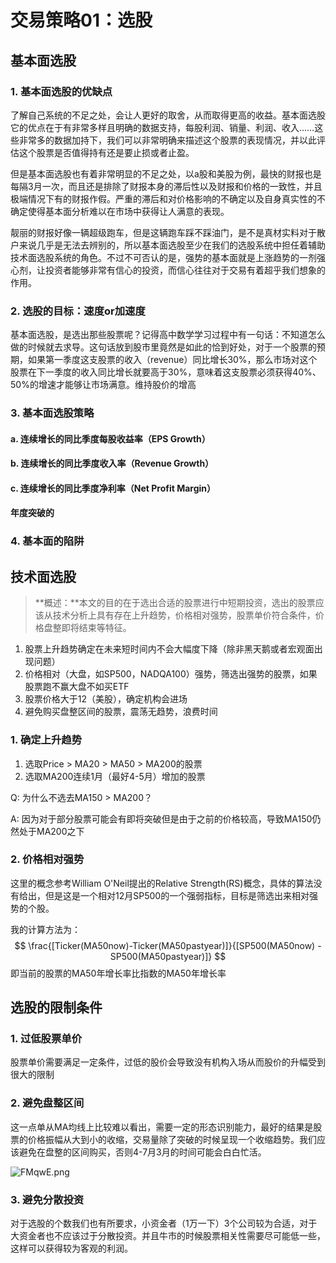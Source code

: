 # 交易策略01：选股

## 基本面选股

### 1. 基本面选股的优缺点

了解自己系统的不足之处，会让人更好的取舍，从而取得更高的收益。基本面选股它的优点在于有非常多样且明确的数据支持，每股利润、销量、利润、收入……这些非常多的数据加持下，我们可以非常明确来描述这个股票的表现情况，并以此评估这个股票是否值得持有还是要止损或者止盈。

但是基本面选股也有着非常明显的不足之处，以a股和美股为例，最快的财报也是每隔3月一次，而且还是排除了财报本身的滞后性以及财报和价格的一致性，并且极端情况下有的财报作假。严重的滞后和对价格影响的不确定以及自身真实性的不确定使得基本面分析难以在市场中获得让人满意的表现。

靓丽的财报好像一辆超级跑车，但是这辆跑车踩不踩油门，是不是真材实料对于散户来说几乎是无法去辨别的，所以基本面选股至少在我们的选股系统中担任着辅助技术面选股系统的角色。不过不可否认的是，强势的基本面就是上涨趋势的一剂强心剂，让投资者能够非常有信心的投资，而信心往往对于交易有着超乎我们想象的作用。

### 2. 选股的目标：速度or加速度

基本面选股，是选出那些股票呢？记得高中数学学习过程中有一句话：不知道怎么做的时候就去求导。这句话放到股市里竟然是如此的恰到好处，对于一个股票的预期，如果第一季度这支股票的收入（revenue）同比增长30%，那么市场对这个股票在下一季度的收入同比增长就要高于30%，意味着这支股票必须获得40%、50%的增速才能够让市场满意。维持股价的增高

### 3. 基本面选股策略

#### a. 连续增长的同比季度每股收益率（EPS Growth）

#### b. 连续增长的同比季度收入率（Revenue Growth）

#### c. 连续增长的同比季度净利率（Net Profit Margin）

#### 年度突破的

### 4. 基本面的陷阱

## 技术面选股

> **概述：**本文的目的在于选出合适的股票进行中短期投资，选出的股票应该从技术分析上具有存在上升趋势，价格相对强势，股票单价符合条件，价格盘整即将结束等特征。

1. 股票上升趋势确定在未来短时间内不会大幅度下降（除非黑天鹅或者宏观面出现问题）
2. 价格相对（大盘，如SP500，NADQA100）强势，筛选出强势的股票，如果股票跑不赢大盘不如买ETF
3. 股票价格大于12（美股），确定机构会进场
4. 避免购买盘整区间的股票，震荡无趋势，浪费时间

### 1. 确定上升趋势

1. 选取Price > MA20 > MA50 > MA200的股票
2. 选取MA200连续1月（最好4-5月）增加的股票

Q: 为什么不选去MA150 > MA200？

A: 因为对于部分股票可能会有即将突破但是由于之前的价格较高，导致MA150仍然处于MA200之下

### 2. 价格相对强势

这里的概念参考William O'Neil提出的Relative Strength(RS)概念，具体的算法没有给出，但是这是一个相对12月SP500的一个强弱指标，目标是筛选出来相对强势的个股。

我的计算方法为：
$$
\frac{[Ticker(MA50now)-Ticker(MA50pastyear)]}{[SP500(MA50now) - SP500(MA50pastyear)]}
$$
即当前的股票的MA50年增长率比指数的MA50年增长率

##  选股的限制条件

### 1. 过低股票单价

股票单价需要满足一定条件，过低的股价会导致没有机构入场从而股价的升幅受到很大的限制

### 2. 避免盘整区间

这一点单从MA均线上比较难以看出，需要一定的形态识别能力，最好的结果是股票的价格振幅从大到小的收缩，交易量除了突破的时候呈现一个收缩趋势。我们应该避免在盘整的区间购买，否则4-7月3月的时间可能会白白忙活。

![FMqwE.png](https://s1.328888.xyz/2022/07/31/FMqwE.png)

### 3. 避免分散投资

对于选股的个数我们也有所要求，小资金者（1万一下）3个公司较为合适，对于大资金者也不应该过于分散投资。并且牛市的时候股票相关性需要尽可能低一些，这样可以获得较为客观的利润。





